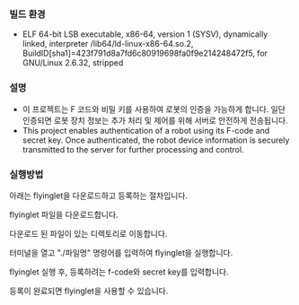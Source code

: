 ### 빌드 환경
* ELF 64-bit LSB executable, x86-64, version 1 (SYSV), dynamically linked, interpreter /lib64/ld-linux-x86-64.so.2, BuildID[sha1]=423f791d8a7fd6c80919698fa0f9e214248472f5, for GNU/Linux 2.6.32, stripped


### 설명
* 이 프로젝트는 F 코드와 비밀 키를 사용하여 로봇의 인증을 가능하게 합니다. 일단 인증되면 로봇 장치 정보는 추가 처리 및 제어를 위해 서버로 안전하게 전송됩니다.
* This project enables authentication of a robot using its F-code and secret key. Once authenticated, the robot device information is securely transmitted to the server for further processing and control.

### 실행방법
아래는 flyinglet을 다운로드하고 등록하는 절차입니다.

flyinglet 파일을 다운로드합니다.

다운로드 된 파일이 있는 디렉토리로 이동합니다.

터미널을 열고 "./파일명" 명령어를 입력하여 flyinglet을 실행합니다.

flyinglet 실행 후, 등록하려는 f-code와 secret key를 입력합니다.

등록이 완료되면 flyinglet을 사용할 수 있습니다.

